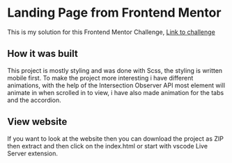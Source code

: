 # Landing Page from Frontend Mentor
This is my solution for this Frontend Mentor Challenge, <a target="_blank" href="https://www.frontendmentor.io/challenges/bookmark-landing-page-5d0b588a9edda32581d29158" >Link to challenge</a>

## How it was built
This project is mostly styling and was done with Scss, the styling is written mobile first.
To make the project more interesting i have different animations, with the help of the Intersection Observer API most element will animate in when scrolled in to view,
i have also made animation for the tabs and the accordion.

## View website
If you want to look at the website then you can download the project as ZIP then extract and then click on the index.html or start with vscode Live Server extension.
